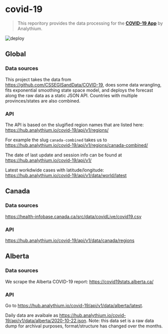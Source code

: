 # covid-19

> This reporitory provides the data processing for the  [**COVID-19 App**](https://hub.analythium.io/covidapp/) by Analythium.

![deploy](https://github.com/analythium/covid-19/workflows/deploy/badge.svg)

## Global

### Data sources

This project takes the data from https://github.com/CSSEGISandData/COVID-19,
does some data wrangling, fits exponential smoothing state space model,
and deploys the forecast along the raw data as a
static JSON API.
Countries with multiple provinces/states are also combined.

### API

The API is based on the slugified region names that are listed here:
https://hub.analythium.io/covid-19/api/v1/regions/

For example the slug `canada-combined` takes us to
https://hub.analythium.io/covid-19/api/v1/regions/canada-combined/

The date of last update and session info can be found at
https://hub.analythium.io/covid-19/api/v1/

Latest workdwide cases with latitude/longitude: https://hub.analythium.io/covid-19/api/v1/data/world/latest

## Canada

### Data sources

https://health-infobase.canada.ca/src/data/covidLive/covid19.csv

### API

https://hub.analythium.io/covid-19/api/v1/data/canada/regions

## Alberta

### Data sources

We scrape the Alberta COVID-19 report: https://covid19stats.alberta.ca/

### API

Go to https://hub.analythium.io/covid-19/api/v1/data/alberta/latest.

Daily data are avaibale as https://hub.analythium.io/covid-19/api/v1/data/alberta/2020-10-22.json. 
Note: this data set is a raw data dump for archival purposes, format/structure has changed over the months.

